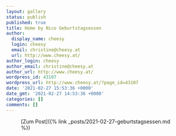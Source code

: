 ```yaml
---
layout: gallery
status: publish
published: true
title: Home by Nico Geburtstagsessen
author:
  display_name: cheesy
  login: cheesy
  email: christine@cheesy.at
  url: http://www.cheesy.at/
author_login: cheesy
author_email: christine@cheesy.at
author_url: http://www.cheesy.at/
wordpress_id: 43107
wordpress_url: http://www.cheesy.at/?page_id=43107
date: '2021-02-27 15:53:36 +0000'
date_gmt: '2021-02-27 14:53:36 +0000'
categories: []
comments: []
---
```

<!-- wp:core-embed/wordpress {"url":"http://www.cheesy.at/2021/02/geburtstagsessen/","type":"rich","providerNameSlug":"cheesy-at","className":""} -->
<figure class="wp-block-embed-wordpress wp-block-embed is-type-rich is-provider-cheesy-at">
<div class="wp-block-embed__wrapper">
[Zum Post]({% link _posts/2021-02-27-geburtstagsessen.md %})
</div>
</figure>
<!-- /wp:core-embed/wordpress -->
<!-- wp:paragraph --><!-- /wp:paragraph -->
